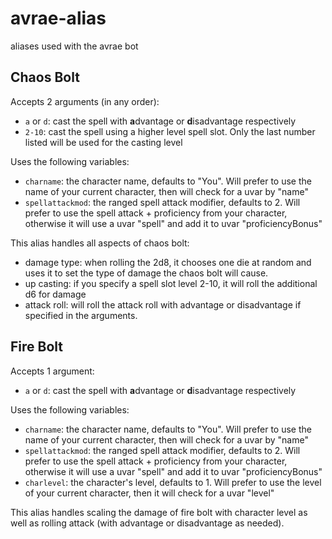 # avrae-alias

aliases used with the avrae bot

## Chaos Bolt

Accepts 2 arguments (in any order):

- `a` or `d`: cast the spell with **a**dvantage or **d**isadvantage respectively
- `2-10`: cast the spell using a higher level spell slot. Only the last number
  listed will be used for the casting level

Uses the following variables:

- `charname`: the character name, defaults to "You". Will prefer to use the
  name of your current character, then will check for a uvar by "name"
- `spellattackmod`: the ranged spell attack modifier, defaults to 2. Will prefer
  to use the spell attack + proficiency from your character, otherwise it will
  use a uvar "spell" and add it to uvar "proficiencyBonus"

This alias handles all aspects of chaos bolt:

- damage type: when rolling the 2d8, it chooses one die at random and uses it
  to set the type of damage the chaos bolt will cause.
- up casting: if you specify a spell slot level 2-10, it will roll the
  additional d6 for damage
- attack roll: will roll the attack roll with advantage or disadvantage if
  specified in the arguments.

## Fire Bolt

Accepts 1 argument:

- `a` or `d`: cast the spell with **a**dvantage or **d**isadvantage respectively

Uses the following variables:

- `charname`: the character name, defaults to "You". Will prefer to use the
  name of your current character, then will check for a uvar by "name"
- `spellattackmod`: the ranged spell attack modifier, defaults to 2. Will prefer
  to use the spell attack + proficiency from your character, otherwise it will
  use a uvar "spell" and add it to uvar "proficiencyBonus"
- `charlevel`: the character's level, defaults to 1. Will prefer to use the level
  of your current character, then it will check for a uvar "level"

This alias handles scaling the damage of fire bolt with character level as well
as rolling attack (with advantage or disadvantage as needed).
